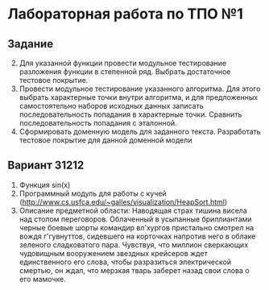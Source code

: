 # Лабораторная работа по ТПО №1

## Задание
2. Для указанной функции провести модульное тестирование разложения функции в степенной ряд. Выбрать достаточное тестовое покрытие.
3. Провести модульное тестирование указанного алгоритма. Для этого выбрать характерные точки внутри алгоритма, и для предложенных самостоятельно наборов исходных данных записать последовательность попадания в характерные точки. Сравнить последовательность попадания с эталонной.
4. Сформировать доменную модель для заданного текста.  Разработать тестовое покрытие для данной доменной модели

## Вариант 31212

1. Функция sin(x)
2. Программный модуль для работы с кучей (http://www.cs.usfca.edu/~galles/visualization/HeapSort.html)
3. Описание предметной области:
   Наводящая страх тишина висела над столом переговоров. Облаченный в усыпанные бриллиантами черные боевые шорты командир вл'хургов пристально смотрел на вождя г'гувнуттов, сидевшего на корточках напротив него в облаке зеленого сладковатого пара. Чувствуя, что миллион сверкающих чудовищным вооружением звездных крейсеров ждет единственного его слова, чтобы разразиться электрической смертью, он ждал, что мерзкая тварь заберет назад свои слова о его мамочке.